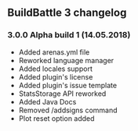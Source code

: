 ## BuildBattle 3 changelog

### 3.0.0 Alpha build 1 (14.05.2018)
* Added arenas.yml file
* Reworked language manager
* Added locales support
* Added plugin's license
* Added plugin's issue template
* StatsStorage API reworked
* Added Java Docs
* Removed /addsigns command
* Plot reset option added
